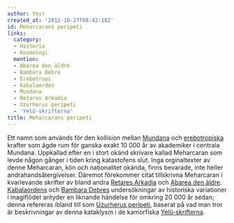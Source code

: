 ```yaml
---
author: Ymir
created_at: '2012-10-27T08:42:18Z'
id: Meharcarans peripeti
links:
  category:
  - Historia
  - Kosmologi
  mention:
  - Abarea den äldre
  - Bambara Debre
  - Erebotropi
  - Kabalaorden
  - Mundana
  - Retares Arkadia
  - Uzurherus peripeti
  - 'Yelû-skrifterna'
title: Meharcarans peripeti
---
```


Ett namn som används för den kollision mellan [Mundana] och [erebotropiska] krafter som ägde rum för
ganska exakt 10 000 år av akademiker i centrala Mundana. Uppkallad efter en i stort okänd skrivare
kallad Meharcaran som levde någon gånger i tiden kring katastofens slut. Inga orginaltexter av denne
Meharcaran, kön och nationalitet okända, finns bevarade, inte heller andrahandsåtergivelser. Däremot
förekommer citat tillskrivna Meharcaran i kvarlevande skrifter av bland andra [Retares Arkadia] och
[Abarea den äldre]. [Kabalaordens] och [Bambara Debres] undersökningar av historiska variationer i
magiflödet antyder en liknande händelse för omkring 20 000 år sedan; denna refereras ibland till som
[Uzurherus peripeti], baserat på vad man tror är beskrivningar av denna kataklysm i de kamorfiska
[Yelû-skrifterna].

  [Mundana]: Mundana
  [erebotropiska]: Erebotropi
  [Retares Arkadia]: Retares_Arkadia
  [Abarea den äldre]: Abarea_den_äldre
  [Kabalaordens]: Kabalaorden
  [Bambara Debres]: Bambara_Debre
  [Uzurherus peripeti]: Uzurherus_peripeti
  [Yelû-skrifterna]: Yelû-skrifterna